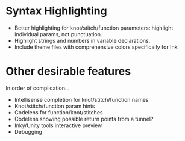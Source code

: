 # Syntax Highlighting
- Better highlighting for knot/stitch/function parameters: highlight individual params, not punctuation.
- Highlight strings and numbers in variable declarations.
- Include theme files with comprehensive colors specifically for Ink.

# Other desirable features

In order of complication...

- Intellisense completion for knot/stitch/function names
- Knot/stitch/function param hints
- Codelens for function/knot/stitches
- Codelens showing possible return points from a tunnel?
- Inky/Unity tools interactive preview
- Debugging